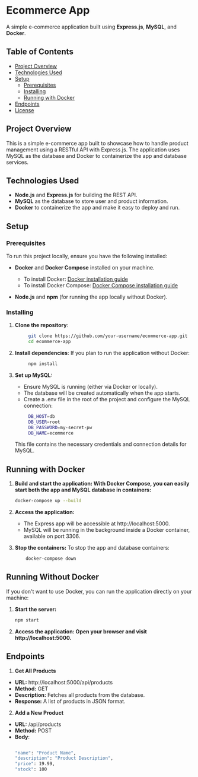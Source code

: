 # Ecommerce App

A simple e-commerce application built using **Express.js**, **MySQL**, and **Docker**.

## Table of Contents

- [Project Overview](#project-overview)
- [Technologies Used](#technologies-used)
- [Setup](#setup)
  - [Prerequisites](#prerequisites)
  - [Installing](#installing)
  - [Running with Docker](#running-with-docker)
- [Endpoints](#endpoints)
- [License](#license)

## Project Overview

This is a simple e-commerce app built to showcase how to handle product management using a RESTful API with Express.js. The application uses MySQL as the database and Docker to containerize the app and database services.

## Technologies Used

- **Node.js** and **Express.js** for building the REST API.
- **MySQL** as the database to store user and product information.
- **Docker** to containerize the app and make it easy to deploy and run.

## Setup

### Prerequisites

To run this project locally, ensure you have the following installed:

- **Docker** and **Docker Compose** installed on your machine.
  - To install Docker: [Docker installation guide](https://docs.docker.com/get-docker/)
  - To install Docker Compose: [Docker Compose installation guide](https://docs.docker.com/compose/install/)

- **Node.js** and **npm** (for running the app locally without Docker).

### Installing

1. **Clone the repository**:
   ```bash
        git clone https://github.com/your-username/ecommerce-app.git
        cd ecommerce-app
   ```
2. **Install dependencies**: If you plan to run the application without Docker:
   ```bash
        npm install
   ```
3. **Set up MySQL:**

    - Ensure MySQL is running (either via Docker or locally).
    - The database will be created automatically when the app starts.
    - Create a .env file in the root of the project and configure the MySQL connection:
   ```bash
        DB_HOST=db
        DB_USER=root
        DB_PASSWORD=my-secret-pw
        DB_NAME=ecommerce
   ```
    This file contains the necessary credentials and connection details for MySQL.

## Running with Docker
1. **Build and start the application: With Docker Compose, you can easily start both the app and MySQL database in containers:**
    ```bash
    docker-compose up --build
    ```

2. **Access the application:**
    - The Express app will be accessible at http://localhost:5000.
    - MySQL will be running in the background inside a Docker container, available on port 3306.

3. **Stop the containers:** To stop the app and database containers:
    ```bash
        docker-compose down
    ```
## Running Without Docker
If you don't want to use Docker, you can run the application directly on your machine:
1. **Start the server:**
    ```bash
    npm start
    ```
2. **Access the application: Open your browser and visit http://localhost:5000.**
## Endpoints
1. **Get All Products**

- **URL:** http://localhost:5000/api/products
- **Method:** GET
- **Description:** Fetches all products from the database.
- **Response:** A list of products in JSON format.
2. **Add a New Product**
- **URL:** /api/products
- **Method:** POST
- **Body**:
    ```bash
    
    "name": "Product Name",
    "description": "Product Description",
    "price": 19.99,
    "stock": 100
    
    ```